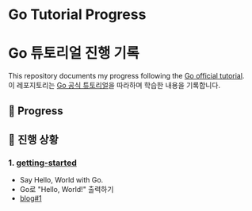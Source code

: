 # Go Tutorial Progress  
# Go 튜토리얼 진행 기록  

This repository documents my progress following the [Go official tutorial](https://go.dev/doc/tutorial/).  
이 레포지토리는 [Go 공식 튜토리얼](https://go.dev/doc/tutorial/)을 따라하며 학습한 내용을 기록합니다.  

## 📝 Progress  
## 📝 진행 상황  

### 1. [getting-started](https://go.dev/doc/tutorial/getting-started)  
- Say Hello, World with Go.
- Go로 "Hello, World!" 출력하기
- [blog#1](https://blog.naver.com/devlunch4/223738176804)
